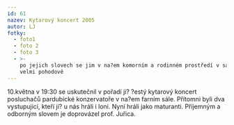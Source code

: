 ```yaml
---
id: 61
nazev: Kytarový koncert 2005
autor: LJ
fotky:
  - foto1
  - foto 2
  - foto 3
  - >-
    po jejich slovech se jim v na?em komorním a rodinném prostředí v sále hrálo
    velmi pohodově
---
```

10.května v 19:30 se uskutečnil v pořadí ji? ?estý kytarový koncert posluchačů pardubické konzervatoře v na?em farním sále. Přítomni byli dva vystupujicí, kteří ji? u nás hráli i loni. Nyní hráli jako maturanti. Příjemným a odborným slovem je doprovázel prof. Juřica.<p>
<p>
